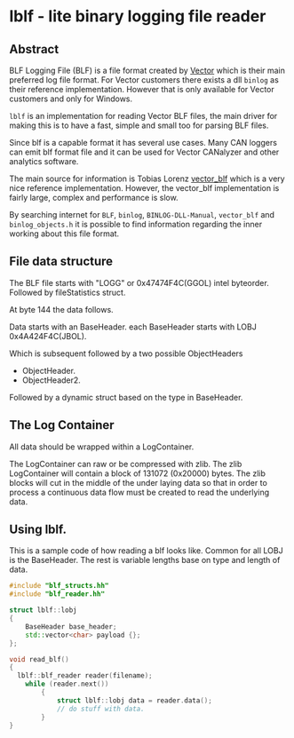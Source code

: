 # lblf - lite binary logging file reader

## Abstract 

BLF Logging File (BLF) is a file format created by [Vector](http://www.vector.com) which is their main preferred log file format. For Vector customers there exists a dll `binlog` as their reference implementation. However that is only available for Vector customers and only for Windows. 

`lblf` is an implementation for reading Vector BLF files, the main driver for making this is to have a fast, simple and small too for parsing BLF files.

Since blf is a capable format it has several use cases. Many CAN loggers can emit blf format file and it can be used for Vector CANalyzer and other analytics software. 

The main source for information is Tobias Lorenz [vector_blf](https://bitbucket.org/tobylorenz/vector_blf/src/master/) which is a very nice reference implementation. However, the vector_blf implementation is fairly large, complex and performance is slow. 

By searching internet for `BLF`, `binlog`, `BINLOG-DLL-Manual`, `vector_blf` and `binlog_objects.h` it is possible to find information regarding the inner working about this file format.


## File data structure

The BLF file starts with "LOGG" or 0x47474F4C(GGOL) intel byteorder.
Followed by fileStatistics struct. 

At byte 144 the data follows. 

Data starts with an BaseHeader. each BaseHeader starts with LOBJ 0x4A424F4C(JBOL).

Which is subsequent followed by a two possible ObjectHeaders

* ObjectHeader.
* ObjectHeader2. 

Followed by a dynamic struct based on the type in BaseHeader.

## The Log Container
All data should be wrapped within a LogContainer. 

The LogContainer can raw or be compressed with zlib. The zlib LogContainer will contain a block of 131072 (0x20000) bytes. The zlib blocks will cut in the middle of the under laying data so that in order to process a continuous data flow must be created to read the underlying data.


## Using lblf.

This is a sample code of how reading a blf looks like. Common for all LOBJ is the BaseHeader. The rest is variable lengths base on type and length of data. 

```cpp
#include "blf_structs.hh"
#include "blf_reader.hh"

struct lblf::lobj
{
    BaseHeader base_header;
    std::vector<char> payload {};
};

void read_blf()
{
  lblf::blf_reader reader(filename);
    while (reader.next())
        {
            struct lblf::lobj data = reader.data();
            // do stuff with data.
        }
}
```

